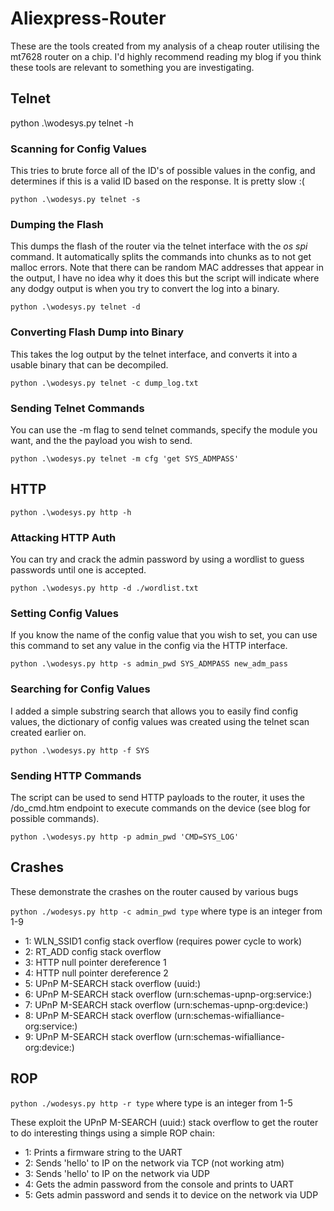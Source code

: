 # Aliexpress-Router
These are the tools created from my analysis of a cheap router utilising the mt7628 router on a chip. I'd highly recommend reading my blog if you think these tools are relevant to something you are investigating.

## Telnet

python .\wodesys.py telnet -h

### Scanning for Config Values

This tries to brute force all of the ID's of possible values in the config, and determines if this is a valid ID based on the response. It is pretty slow :(

`python .\wodesys.py telnet -s`

### Dumping the Flash

This dumps the flash of the router via the telnet interface with the *os spi* command. It automatically splits the commands into chunks as to not get malloc errors. Note that there can be random MAC addresses that appear in the output, I have no idea why it does this but the script will indicate where any dodgy output is when you try to convert the log into a binary.

`python .\wodesys.py telnet -d`

### Converting Flash Dump into Binary

This takes the log output by the telnet interface, and converts it into a usable binary that can be decompiled. 

`python .\wodesys.py telnet -c dump_log.txt`

### Sending Telnet Commands

You can use the -m flag to send telnet commands, specify the module you want, and the the payload you wish to send.

`python .\wodesys.py telnet -m cfg 'get SYS_ADMPASS'`

## HTTP

`python .\wodesys.py http -h`

### Attacking HTTP Auth

You can try and crack the admin password by using a wordlist to guess passwords until one is accepted.

`python .\wodesys.py http -d ./wordlist.txt`

### Setting Config Values

If you know the name of the config value that you wish to set, you can use this command to set any value in the config via the HTTP interface.

`python .\wodesys.py http -s admin_pwd SYS_ADMPASS new_adm_pass`

### Searching for Config Values

I added a simple substring search that allows you to easily find config values, the dictionary of config values was created using the telnet scan created earlier on.

`python .\wodesys.py http -f SYS`

### Sending HTTP Commands

The script can be used to send HTTP payloads to the router, it uses the /do_cmd.htm endpoint to execute commands on the device (see blog for possible commands).

`python .\wodesys.py http -p admin_pwd 'CMD=SYS_LOG'`

## Crashes

These demonstrate the crashes on the router caused by various bugs

`python ./wodesys.py http -c admin_pwd type` where type is an integer from 1-9

- 1: WLN_SSID1 config stack overflow (requires power cycle to work)
- 2: RT_ADD config stack overflow
- 3: HTTP null pointer dereference 1
- 4: HTTP null pointer dereference 2
- 5: UPnP M-SEARCH stack overflow (uuid:)
- 6: UPnP M-SEARCH stack overflow (urn:schemas-upnp-org:service:)
- 7: UPnP M-SEARCH stack overflow (urn:schemas-upnp-org:device:)
- 8: UPnP M-SEARCH stack overflow (urn:schemas-wifialliance-org:service:)
- 9: UPnP M-SEARCH stack overflow (urn:schemas-wifialliance-org:device:)

## ROP

`python ./wodesys.py http -r type` where type is an integer from 1-5

These exploit the UPnP M-SEARCH (uuid:) stack overflow to get the router to do interesting things using a simple ROP chain:
- 1: Prints a firmware string to the UART
- 2: Sends 'hello' to IP on the network via TCP (not working atm)
- 3: Sends 'hello' to IP on the network via UDP
- 4: Gets the admin password from the console and prints to UART
- 5: Gets admin password and sends it to device on the network via UDP

